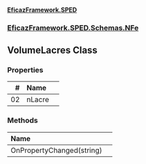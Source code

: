 #### [EficazFramework.SPED](EficazFrameworkSPED.md 'EficazFramework SPED')
### [EficazFramework.SPED.Schemas.NFe](EficazFramework.SPED.Schemas.NFe.md 'EficazFramework.SPED.Schemas.NFe')

## VolumeLacres Class
### Properties

| # | Name | |
| ---: | :--- | :--- |
| 02 | nLacre |  |
### Methods

| Name | |
| :--- | :--- |
| OnPropertyChanged(string) |  |
